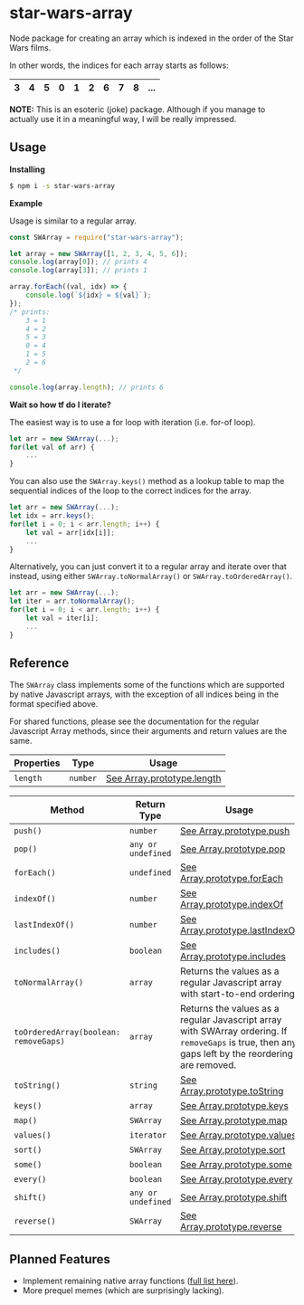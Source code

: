 # star-wars-array
Node package for creating an array which is indexed in the order of the Star Wars films.

In other words, the indices for each array starts as follows:

|3|4|5|0|1|2|6|7|8|...|
|-|-|-|-|-|-|-|-|-|-|

**NOTE:** This is an esoteric (joke) package. Although if you manage to actually use it in a meaningful way, I will be really impressed.

## Usage
**Installing**

```sh
$ npm i -s star-wars-array
```

**Example**

Usage is similar to a regular array.

```js
const SWArray = require("star-wars-array");

let array = new SWArray([1, 2, 3, 4, 5, 6]);
console.log(array[0]); // prints 4
console.log(array[3]); // prints 1

array.forEach((val, idx) => {
    console.log(`${idx} = ${val}`);
});
/* prints:
    3 = 1
    4 = 2
    5 = 3
    0 = 4
    1 = 5
    2 = 6
 */

console.log(array.length); // prints 6
```

**Wait so how tf do I iterate?**

The easiest way is to use a for loop with iteration (i.e. for-of loop).
```js
let arr = new SWArray(...);
for(let val of arr) {
    ...
}
```

You can also use the `SWArray.keys()` method as a lookup table to map the sequential indices of the loop to the correct indices for the array.
```js
let arr = new SWArray(...);
let idx = arr.keys();
for(let i = 0; i < arr.length; i++) {
    let val = arr[idx[i]];
    ...
}
```

Alternatively, you can just convert it to a regular array and iterate over that instead, using either `SWArray.toNormalArray()` or `SWArray.toOrderedArray()`.
```js
let arr = new SWArray(...);
let iter = arr.toNormalArray();
for(let i = 0; i < arr.length; i++) {
    let val = iter[i];
    ...
}
```

## Reference

The `SWArray` class implements some of the functions which are supported by native Javascript arrays, with the exception of all indices being in the format specified above.

For shared functions, please see the documentation for the regular Javascript Array methods, since their arguments and return values are the same.

|Properties|Type|Usage|
|----------|----|-----|
|`length`|`number`|[See Array.prototype.length](https://developer.mozilla.org/en-US/docs/Web/JavaScript/Reference/Global_Objects/Array/length)|

|Method|Return Type|Usage|
|------|-------|-----|
|`push()`|`number`|[See Array.prototype.push](https://developer.mozilla.org/en-US/docs/Web/JavaScript/Reference/Global_Objects/Array/push)|
|`pop()`|`any or undefined`|[See Array.prototype.pop](https://developer.mozilla.org/en-US/docs/Web/JavaScript/Reference/Global_Objects/Array/pop)|
|`forEach()`|`undefined`|[See Array.prototype.forEach](https://developer.mozilla.org/en-US/docs/Web/JavaScript/Reference/Global_Objects/Array/forEach)|
|`indexOf()`|`number`|[See Array.prototype.indexOf](https://developer.mozilla.org/en-US/docs/Web/JavaScript/Reference/Global_Objects/Array/indexOf)|
|`lastIndexOf()`|`number`|[See Array.prototype.lastIndexOf](https://developer.mozilla.org/en-US/docs/Web/JavaScript/Reference/Global_Objects/Array/lastIndexOf)|
|`includes()`|`boolean`|[See Array.prototype.includes](https://developer.mozilla.org/en-US/docs/Web/JavaScript/Reference/Global_Objects/Array/includes)|
|`toNormalArray()`|`array`|Returns the values as a regular Javascript array with start-to-end ordering.|
|`toOrderedArray(boolean: removeGaps)`|`array`|Returns the values as a regular Javascript array with SWArray ordering. If `removeGaps` is true, then any gaps left by the reordering are removed.|
|`toString()`|`string`|[See Array.prototype.toString](https://developer.mozilla.org/en-US/docs/Web/JavaScript/Reference/Global_Objects/Array/toString)|
|`keys()`|`array`|[See Array.prototype.keys](https://developer.mozilla.org/en-US/docs/Web/JavaScript/Reference/Global_Objects/Array/keys)|
|`map()`|`SWArray`|[See Array.prototype.map](https://developer.mozilla.org/en-US/docs/Web/JavaScript/Reference/Global_Objects/Array/map)|
|`values()`|`iterator`|[See Array.prototype.values](https://developer.mozilla.org/en-US/docs/Web/JavaScript/Reference/Global_Objects/Array/values)|
|`sort()`|`SWArray`|[See Array.prototype.sort](https://developer.mozilla.org/en-US/docs/Web/JavaScript/Reference/Global_Objects/Array/sort)|
|`some()`|`boolean`|[See Array.prototype.some](https://developer.mozilla.org/en-US/docs/Web/JavaScript/Reference/Global_Objects/Array/some)|
|`every()`|`boolean`|[See Array.prototype.every](https://developer.mozilla.org/en-US/docs/Web/JavaScript/Reference/Global_Objects/Array/every)|
|`shift()`|`any or undefined`|[See Array.prototype.shift](https://developer.mozilla.org/en-US/docs/Web/JavaScript/Reference/Global_Objects/Array/shift)|
|`reverse()`|`SWArray`|[See Array.prototype.reverse](https://developer.mozilla.org/en-US/docs/Web/JavaScript/Reference/Global_Objects/Array/reverse)|

## Planned Features
- Implement remaining native array functions ([full list here](https://developer.mozilla.org/en-US/docs/Web/JavaScript/Reference/Global_Objects/Array#)).
- More prequel memes (which are surprisingly lacking).